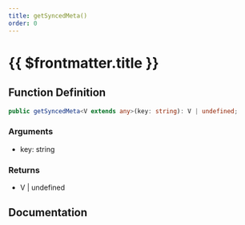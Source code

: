 ```yaml
---
title: getSyncedMeta()
order: 0
---
```


# {{ $frontmatter.title }}

## Function Definition

```ts
public getSyncedMeta<V extends any>(key: string): V | undefined;
```

### Arguments

* key: string

### Returns

* V | undefined

## Documentation

<!--@include: ./parts/getSyncedMeta.md-->
